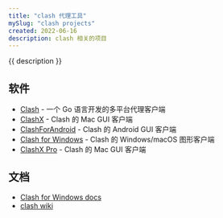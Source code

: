 ```yaml
---
title: "clash 代理工具"
mySlug: "clash projects"
created: 2022-06-16
description: clash 相关的项目
---
```


{{ description }}

## 软件
- [Clash](https://github.com/Dreamacro/clash) -  一个 Go 语言开发的多平台代理客户端
- [ClashX](https://github.com/yichengchen/clashX) - Clash 的 Mac GUI 客户端
- [ClashForAndroid](https://github.com/Kr328/ClashForAndroid) - Clash 的 Android GUI 客户端
- [Clash for Windows](https://github.com/Fndroid/clash_for_windows_pkg) - Clash 的 Windows/macOS 图形客户端
- [ClashX Pro](https://install.appcenter.ms/users/clashx/apps/clashx-pro/distribution_groups/public) - Clash 的 Mac GUI 客户端

## 文档
- [Clash for Windows docs](https://docs.cfw.lbyczf.com/)
- [clash wiki](https://lancellc.gitbook.io/clash/)
